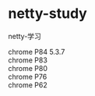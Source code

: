 # netty-study
netty-学习

chrome P84 5.3.7      
chrome P83    
chrome P80    
chrome P76    
chrome P62
